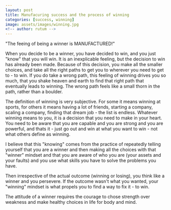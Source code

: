 ```yaml
---
layout: post
title: Manufacuring success and the process of winning
categories: [success, winning]
image: assets/images/winning.jpg
<!-- author: rutum -->
---
```


"The feeing of being a winner is MANUFACTURED!"

When you decide to be a winner, you have decided to win, and you just "know" that you will win. It is an inexplicable feeling, but the decision to win has already been made. Because of this decision, you make all the smaller choices, and take all the right paths to get you to wherever you need to get to - to win. If you do take a wrong path, this feeling of winning drives you so much, that you shake heaven and earth to find that right path that eventually leads to winning. The wrong path feels like a small thorn in the path, rather than a boulder. 

The definition of winning is very subjective. For some it means winning at sports, for others it means having a lot of friends, starting a company, scaling a company, finding that dream job - the list is endless. Whatever winning means to you, it is a decision that you need to make in your heart. You need to be aware that you are capable and you are strong and you are powerful, and thats it - just go out and win at what you want to win - not what others define as winning.  

I believe that this "knowing" comes from the practice of repeatedly telling yourself that you are a winner and then making all the choices with that "winner" mindset and that you are aware of who you are (your assets and your faults) and you use what skills you have to solve the problems you have. 

Then irrespective of the actual outcome (winning or losing), you think like a winner and you persevere. If the outcome wasn't what you wanted, your "winning" mindset is what propels you to find a way to fix it - to win. 

The attitude of a winner requires the courage to chose strength over weakness and make healthy choices in life for body and mind. 